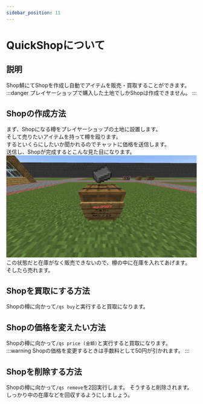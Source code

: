```yaml
---
sidebar_position: 11
---
```


# QuickShopについて
## 説明
Shop鯖にてShopを作成し自動でアイテムを販売・買取することができます。
:::danger
プレイヤーショップで購入した土地でしかShopは作成できません。
:::

## Shopの作成方法
まず、Shopになる樽をプレイヤーショップの土地に設置します。  
そして売りたいアイテムを持って樽を殴ります。  
するといくらにしたいか聞かれるのでチャットに価格を送信します。  
送信し、Shopが完成するとこんな見た目になります。  
![Plugin_QuickShop_Create01](./img/quickshop/shop_create01.png)  
この状態だと在庫がなく販売できないので、樽の中に在庫を入れてあげます。  
そしたら売れます。

## Shopを買取にする方法
Shopの樽に向かって`/qs buy`と実行すると買取になります。

## Shopの価格を変えたい方法
Shopの樽に向かって`/qs price (金額)`と実行すると買取になります。
:::warning
Shopの価格を変更するときは手数料として50円が引かれます。
:::

## Shopを削除する方法
Shopの樽に向かって`/qs remove`を2回実行します。
そうすると削除されます。しっかり中の在庫などを回収するようにしましょう。  